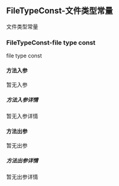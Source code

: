 ## FileTypeConst-文件类型常量

文件类型常量

### FileTypeConst-file type const

file type const

#### 方法入参

暂无入参

##### 方法入参详情

暂无入参详情

#### 方法出参

暂无出参

##### 方法出参详情

暂无出参详情




